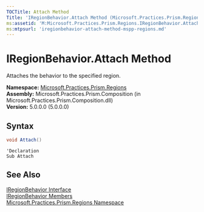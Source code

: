 ```yaml
---
TOCTitle: Attach Method
Title: 'IRegionBehavior.Attach Method (Microsoft.Practices.Prism.Regions)'
ms:assetid: 'M:Microsoft.Practices.Prism.Regions.IRegionBehavior.Attach'
ms:mtpsurl: 'iregionbehavior-attach-method-mspp-regions.md'
---
```



# IRegionBehavior.Attach Method

Attaches the behavior to the specified region.

**Namespace:** [Microsoft.Practices.Prism.Regions](/patterns-practices/reference/mspp-regions-namespace)  
**Assembly:** Microsoft.Practices.Prism.Composition (in Microsoft.Practices.Prism.Composition.dll)  
**Version:** 5.0.0.0 (5.0.0.0)

## Syntax

```C#
void Attach()
```

```VB
'Declaration
Sub Attach
```

## See Also

[IRegionBehavior Interface](/patterns-practices/reference/iregionbehavior-interface-mspp-regions)  
[IRegionBehavior Members](/patterns-practices/reference/iregionbehavior-members-mspp-regions)  
[Microsoft.Practices.Prism.Regions Namespace](/patterns-practices/reference/mspp-regions-namespace)  
